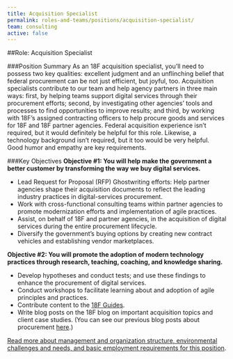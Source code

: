 ```yaml
---
title: Acquisition Specialist
permalink: roles-and-teams/positions/acquisition-specialist/
team: consulting
active: false
---
```


##Role: Acquisition Specialist

###Position Summary
As an 18F acquisition specialist, you’ll need to possess two key qualities: excellent judgment and an unflinching belief that federal procurement can be not just efficient, but joyful, too. Acquisition specialists contribute to our team and help agency partners in three main ways: first, by helping teams support digital services through their procurement efforts; second, by investigating other agencies’ tools and processes to find opportunities to improve results; and third, by working with 18F’s assigned contracting officers to help procure goods and services for 18F and 18F partner agencies. Federal acquisition experience isn’t required, but it would definitely be helpful for this role. Likewise, a technology background isn’t required, but it too would be very helpful. Good humor and empathy are key requirements.

###Key Objectives
**Objective #1: You will help make the government a better customer by transforming the way we buy digital services.**
- Lead Request for Proposal (RFP) Ghostwriting efforts: Help partner agencies shape their acquisition documents to reflect the leading industry practices in digital-services procurement.
- Work with cross-functional consulting teams within partner agencies to promote modernization efforts and implementation of agile practices. 
- Assist, on behalf of 18F and partner agencies, in the acquisition of digital services during the entire procurement lifecycle. 
- Diversify the government’s buying options by creating new contract vehicles and establishing vendor marketplaces. 

**Objective #2: You will promote the adoption of modern technology practices through research, teaching, coaching, and knowledge sharing.**
- Develop hypotheses and conduct tests; and use these findings to enhance the procurement of digital services.
- Conduct workshops to facilitate learning about and adoption of agile principles and practices. 
- Contribute content to the [18F Guides](https://18f.gsa.gov/2015/05/28/18F-guides/). 
- Write blog posts on the 18F blog on important acquisition topics and client case studies. (You can see our previous blog posts about procurement [here](https://18f.gsa.gov/tags/procurement/).)


[Read more about management and organization structure, environmental challenges and needs, and basic employment requirements for this position](https://pages.18f.gov/joining-18f/who-we-are-hiring/positions/18f-consulting/).
